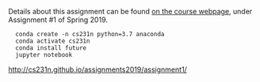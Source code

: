 Details about this assignment can be found [on the course webpage](http://cs231n.github.io/), under Assignment #1 of Spring 2019.

```
  conda create -n cs231n python=3.7 anaconda
  conda activate cs231n
  conda install future
  jupyter notebook
```

http://cs231n.github.io/assignments2019/assignment1/